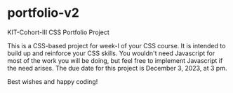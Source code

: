 # portfolio-v2
KIT-Cohort-III CSS Portfolio Project

This is a CSS-based project for week-I of your CSS course. It is intended to build up and reinforce your CSS skills. You wouldn't need Javascript for most of the work you will be doing, but feel free to implement Javascript if the need arises. The due date for this project is December 3, 2023, at 3 pm. 
<br>

Best wishes and happy coding! 

